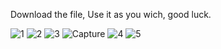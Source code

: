 Download the file,
Use it as you wich,
good luck.



![1](https://github.com/user-attachments/assets/af2642ef-de70-4f4c-b861-854868d9f4bd)
![2](https://github.com/user-attachments/assets/1dafd0be-85dc-4d56-8ec3-ed3cc1766122)
![3](https://github.com/user-attachments/assets/8cebb06f-8bb9-45b7-bfde-26ca3273341d)
![Capture](https://github.com/user-attachments/assets/ee1e64f2-52ad-4a55-ae91-53dcf6e12f0e)
![4](https://github.com/user-attachments/assets/a0a709f7-674b-4557-8dbb-f550e5275d04)
![5](https://github.com/user-attachments/assets/e4488bfc-1915-4994-8485-eb5cf0b4afcb)
